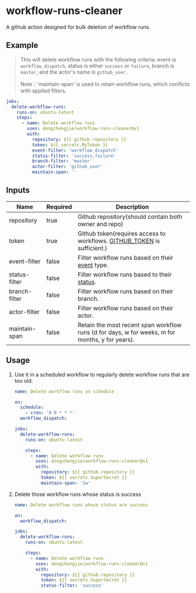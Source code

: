# workflow-runs-cleaner
 A github action designed for bulk deletion of workflow runs.

## Example

> This will delete workflow runs with the following criteria: event is `workflow_dispatch`, status is either `success` or `failure`, branch is `master`, and the actor's name is `github_user`.
>
> Note：'maintain-span'  is used to retain workflow runs, which conflicts with applied filters.

```yaml
jobs:
  delete-workflow-runs:
    runs-on: ubuntu-latest
    steps:
      - name: Delete workflow runs
        uses: dongchengjie/workflow-runs-cleaner@v1
        with:
          repository: ${{ github.repository }}
          token: ${{ secrets.MyToken }}
          event-filter: 'workflow_dispatch'
          status-filter: 'success,failure'
          branch-filter: 'master'
          actor-filter: 'github_user'
          maintain-span: ''
```

## Inputs

| Name          | Required | Description                                                  |
| ------------- | -------- | ------------------------------------------------------------ |
| repository    | true     | Github repository(should contain both owner and repo)        |
| token         | true     | Github token(requires access to workflows. [GITHUB_TOKEN](https://docs.github.com/en/actions/security-guides/automatic-token-authentication#permissions-for-the-github_token) is sufficient.) |
| event-filter  | false    | Filter workflow runs based on their [event](https://docs.github.com/en/actions/using-workflows/events-that-trigger-workflows) type. |
| status-filter | false    | Filter workflow runs based to their [status](https://docs.github.com/en/rest/actions/workflow-runs#list-workflow-runs-for-a-repository). |
| branch-filter | false    | Filter workflow runs based on their branch.                  |
| actor-filter  | false    | Filter workflow runs based on their actor.                   |
| maintain-span | false    | Retain the most recent span workflow runs (d for days, w for weeks, m for months, y for years). |

## Usage

1. Use it in a scheduled workflow to regularly delete workflow runs that are too old.

   ```yaml
   name: Delete workflow runs on schedule
   
   on:
     schedule:
       - cron: '0 0 * * *'
     workflow_dispatch:
   
   jobs:
     delete-workflow-runs:
       runs-on: ubuntu-latest
   
       steps:
         - name: Delete workflow runs
           uses: dongchengjie/workflow-runs-cleaner@v1
           with:
             repository: ${{ github.repository }}
             token: ${{ secrets.SuperSecret }}
             maintain-span: '1w'
   ```

2. Delete those workflow runs whose status is success

   ```yaml
   name: Delete workflow runs whose status are success
   
   on:
     workflow_dispatch:
   
   jobs:
     delete-workflow-runs:
       runs-on: ubuntu-latest
   
       steps:
         - name: Delete workflow runs
           uses: dongchengjie/workflow-runs-cleaner@v1
           with:
             repository: ${{ github.repository }}
             token: ${{ secrets.SuperSecret }}
             status-filter: 'success'
   ```
